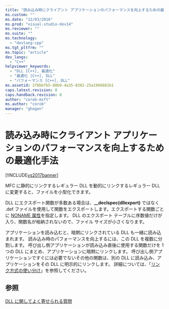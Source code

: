 ```yaml
---
title: "読み込み時にクライアント アプリケーションのパフォーマンスを向上するための最適化手法 | Microsoft Docs"
ms.custom: ""
ms.date: "12/03/2016"
ms.prod: "visual-studio-dev14"
ms.reviewer: ""
ms.suite: ""
ms.technology: 
  - "devlang-cpp"
ms.tgt_pltfrm: ""
ms.topic: "article"
dev_langs: 
  - "C++"
helpviewer_keywords: 
  - "DLL [C++], 最適化"
  - "最適化 [C++], DLL"
  - "パフォーマンス [C++], DLL"
ms.assetid: 2f8bbfb5-08b9-4a35-8302-25a1966881b1
caps.latest.revision: 8
caps.handback.revision: 8
author: "corob-msft"
ms.author: "corob"
manager: "ghogen"
---
```

# 読み込み時にクライアント アプリケーションのパフォーマンスを向上するための最適化手法
[!INCLUDE[vs2017banner](../assembler/inline/includes/vs2017banner.md)]

MFC に静的にリンクするレギュラー DLL を動的にリンクするレギュラー DLL に変更すると、ファイルを小型化できます。  
  
 DLL にエクスポート関数が多数ある場合は、**\_\_declspec\(dllexport\)** ではなく .def ファイルを使用して関数をエクスポートします。エクスポートする関数ごとに [NONAME 属性](../build/exporting-functions-from-a-dll-by-ordinal-rather-than-by-name.md)を指定します。  DLL のエクスポート テーブルに序数値だけが入り、関数名が格納されないので、ファイル サイズが小さくなります。  
  
 アプリケーションを読み込むと、暗黙にリンクされている DLL も一緒に読み込まれます。  読み込み時のパフォーマンスを向上するには、この DLL を複数に分割します。  呼び出し側アプリケーションが読み込み直後に使用する関数だけを 1 つの DLL にまとめ、アプリケーションに暗黙にリンクします。  呼び出し側アプリケーションですぐには必要でないその他の関数は、別の DLL に読み込み、アプリケーションをその DLL に明示的にリンクします。  詳細については、「[リンク方式の使い分け](../build/determining-which-linking-method-to-use.md)」を参照してください。  
  
## 参照  
 [DLL に関してよく寄せられる質問](../build/dll-frequently-asked-questions.md)